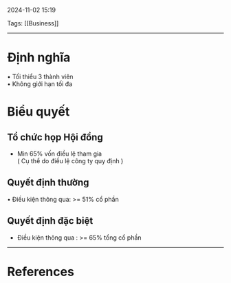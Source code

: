 2024-11-02 15:19

Tags: [[Business]]

---

# Định nghĩa
• Tối thiểu 3 thành viên  
• Không giới hạn tối đa
# Biểu quyết
## Tổ chức họp Hội đồng
- Min 65% vốn điều lệ tham gia  
( Cụ thể do điều lệ công ty quy định )
## Quyết định thường
• Điều kiện thông qua: >= 51% cổ phần
## Quyết định đặc biệt
-  Điều kiện thông qua : >= 65% tổng cổ phần

---
# References